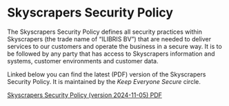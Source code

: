 # Skyscrapers Security Policy

The Skyscrapers Security Policy defines all security practices within Skyscrapers (the trade name of “ILIBRIS BV”) that are needed to deliver services to our customers and operate the business in a secure way. It is to be followed by any party that has access to Skyscrapers information and systems, customer environments and customer data.

Linked below you can find the latest (PDF) version of the Skyscrapers Security Policy. It is maintained by the *Keep Everyone Secure* circle.

[Skyscrapers Security Policy (version 2024-11-05) PDF](/Process_and_Services/Skyscrapers_Security_Policy_2024-11-05.pdf)
